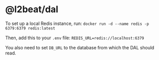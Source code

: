 # @l2beat/dal

To set up a local Redis instance, run:
`docker run -d --name redis -p 6379:6379 redis:latest`

Then, add this to your `.env` file: `REDIS_URL=redis://localhost:6379`

You also need to set `DB_URL` to the database from which the DAL should read.